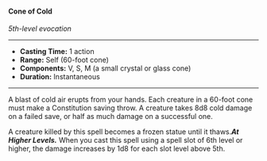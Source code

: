 #### Cone of Cold
*5th-level evocation*
___
- **Casting Time:** 1 action
- **Range:** Self (60-foot cone)
- **Components:** V, S, M (a small crystal or glass cone)
- **Duration:** Instantaneous
---
A blast of cold air erupts from your hands. Each creature in a 60-foot cone must make a Constitution saving throw. A creature takes 8d8 cold damage on a failed save, or half as much damage on a successful one.

A creature killed by this spell becomes a frozen statue until it thaws.***At Higher Levels.*** When you cast this spell using a spell slot of 6th level or higher, the damage increases by 1d8 for each slot level above 5th.